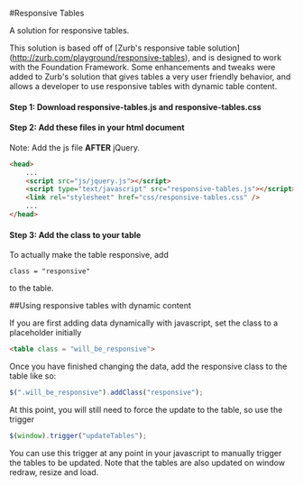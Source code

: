 #Responsive Tables

A solution for responsive tables.

This solution is based off of [Zurb's responsive table solution] (http://zurb.com/playground/responsive-tables), and is designed to work with the Foundation Framework. Some enhancements and tweaks were added to Zurb's solution that gives tables a very user friendly behavior, and allows a developer to use responsive tables with dynamic table content. 

#### Step 1: Download responsive-tables.js and responsive-tables.css

#### Step 2: Add these files in your html document
Note: Add the js file **AFTER** jQuery.

````html
<head>
    ...
    <script src="js/jquery.js"></script>
    <script type="text/javascript" src="responsive-tables.js"></script>
    <link rel="stylesheet" href="css/responsive-tables.css" />
    ...
</head>
````
#### Step 3: Add the class to your table
To actually make the table responsive, add 

```` class = "responsive" ```` 

to the table. 

##Using responsive tables with dynamic content

If you are first adding data dynamically with javascript, set the class to a placeholder initially

````html 
<table class = "will_be_responsive">
````

Once you have finished changing the data, add the responsive class to the table like so: 

````js 
$(".will_be_responsive").addClass("responsive"); 
```` 

At this point, you will still need to force the update to the table, so use the trigger 

````js 
$(window).trigger("updateTables"); 
```` 

You can use this trigger at any point in your javascript to manually trigger the tables to be updated. Note that the tables are also updated on window redraw, resize and load.
